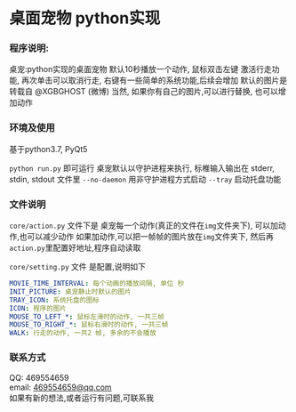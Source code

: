 # 桌面宠物 python实现

### 程序说明:
桌宠:python实现的桌面宠物 默认10秒播放一个动作, 鼠标双击左键 激活行走功能, 再次单击可以取消行走, 右键有一些简单的系统功能,后续会增加
 默认的图片是转载自 @XGBGHOST (微博)
当然, 如果你有自己的图片,可以进行替换, 也可以增加动作

### 环境及使用
基于python3.7, PyQt5

`python run.py` 即可运行 桌宠默认以守护进程来执行, 标椎输入输出在 stderr, stdin, stdout 文件里
`--no-daemon`  用非守护进程方式启动
`--tray` 启动托盘功能

### 文件说明
`core/action.py` 文件下是 桌宠每一个动作(真正的文件在`img`文件夹下), 
可以加动作,也可以减少动作
如果加动作,可以把一帧帧的图片放在`img`文件夹下, 然后再`action.py`里配置好地址,程序自动读取

`core/setting.py` 文件 是配置,说明如下

```Yaml
MOVIE_TIME_INTERVAL: 每个动画的播放间隔, 单位 秒
INIT_PICTURE: 桌宠静止时默认的图片
TRAY_ICON: 系统托盘的图标
ICON: 程序的图片
MOUSE_TO_LEFT_*: 鼠标左滑时的动作, 一共三帧
MOUSE_TO_RIGHT_*: 鼠标右滑时的动作, 一共三帧
WALK: 行走的动作, 一共2 帧, 多余的不会播放
```

### 联系方式
QQ: 469554659  
email: 469554659@qq.com  
如果有新的想法,或者运行有问题,可联系我  
